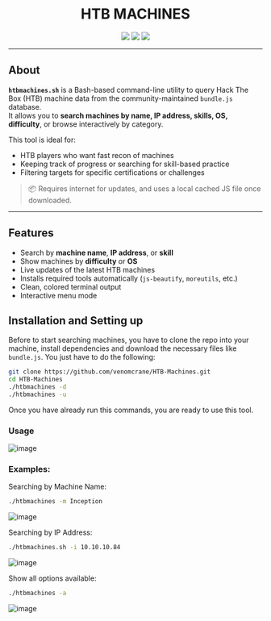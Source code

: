 <h1 align="center">
 HTB MACHINES 
</h1>

<p align="center">
  <img src="https://img.shields.io/badge/Bash-Script-green?style=for-the-badge&logo=gnubash" />
  <img src="https://img.shields.io/badge/HACKING-HTB%20Machines-blueviolet?style=for-the-badge" />
  <img src="https://img.shields.io/badge/Interactive-Terminal-yellow?style=for-the-badge" />
</p>

---

## About

**`htbmachines.sh`** is a Bash-based command-line utility to query Hack The Box (HTB) machine data from the community-maintained `bundle.js` database.  
It allows you to **search machines by name, IP address, skills, OS, difficulty**, or browse interactively by category.

This tool is ideal for:
-  HTB players who want fast recon of machines
-  Keeping track of progress or searching for skill-based practice
-  Filtering targets for specific certifications or challenges

> 📦 Requires internet for updates, and uses a local cached JS file once downloaded.

---

##  Features

-  Search by **machine name**, **IP address**, or **skill**
-  Show machines by **difficulty** or **OS**
-  Live updates of the latest HTB machines
-  Installs required tools automatically (`js-beautify`, `moreutils`, etc.)
-  Clean, colored terminal output
-  Interactive menu mode

## Installation and Setting up 
Before to start searching machines, you have to clone the repo into your machine, install dependencies and download the necessary files like `bundle.js`. 
You just have to do the following:
```bash
git clone https://github.com/venomcrane/HTB-Machines.git
cd HTB-Machines
./htbmachines -d
./htbmachines -u
```
Once you have already run this commands, you are ready to use this tool.

### Usage

![image](https://github.com/user-attachments/assets/6c919bb5-cd1c-4ae0-b83c-19bffbb4e3a7)

### Examples:
Searching by Machine Name:
```bash
./htbmachines -m Inception
```
![image](https://github.com/user-attachments/assets/6a54ec1b-a0b8-45a5-b834-94ece5f2608b)

Searching by IP Address:
```bash
./htbmachines.sh -i 10.10.10.84
```
![image](https://github.com/user-attachments/assets/1b3593e1-00f3-400f-868f-f8e4bda1ee15)

Show all options available:
```bash
./htbmachines -a
```
![image](https://github.com/user-attachments/assets/09001098-97a4-4e55-8fc3-c26bb0987c7f)


